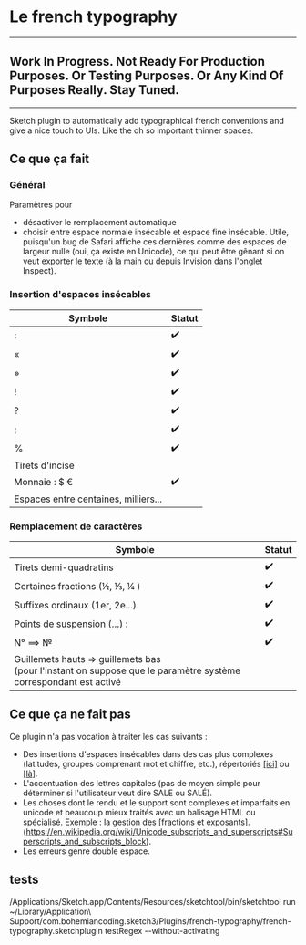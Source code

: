 # Le french typography

*****
## Work In Progress. Not Ready For Production Purposes. Or Testing Purposes. Or Any Kind Of Purposes Really. Stay Tuned. 
*****

Sketch plugin to automatically add typographical french conventions and give a nice touch to UIs. Like the oh so important thinner spaces.


## Ce que ça fait

### Général 

Paramètres pour 
* désactiver le remplacement automatique
* choisir entre espace normale insécable et espace fine insécable. Utile, puisqu'un bug de Safari affiche ces dernières comme des espaces de largeur nulle (oui, ça existe en Unicode), ce qui peut être gênant si on veut exporter le texte (à la main ou depuis Invision dans l'onglet Inspect).

### Insertion d'espaces insécables

| Symbole               | Statut |
| --------------------- | ------- |
| :                     |    ✔️   |
| «                     |    ✔️   |
| »                     |    ✔️ ️  |
| !                     |    ✔️   |
| ?                     |    ✔️   |
| ;                     |    ✔️   |
| %                     |    ✔️   |
| Tirets d'incise       |         |
| Monnaie :  $ €        |     ✔️    |
| Espaces entre centaines, milliers...              |         |



### Remplacement de caractères

| Symbole                      | Statut |
| ---------------------------- | ------ |
| Tirets demi-quadratins       |  ✔️    |
| Certaines fractions (½, ⅓, ¼ ) | ✔️   |
| Suffixes ordinaux (1er, 2e...)|  ✔️️   |
| Points de suspension (…) :   |   ✔️   |
| N° ==> №                     |    ✔️️️  |
| Guillemets hauts => guillemets bas<br />(pour l'instant on suppose que le paramètre système correspondant est activé                       |        |

## Ce que ça ne fait pas

Ce plugin n'a pas vocation à traiter les cas suivants :

* Des insertions d'espaces insécables dans des cas plus complexes (latitudes, groupes comprenant mot et chiffre, etc.), répertoriés [[ici]](https://www.btb.termiumplus.gc.ca/tpv2guides/guides/chroniq/index-fra.html?lang=fra&lettr=indx_autr8cDRJ-6fjpl0&page=9ouqyIer24Kc.html) ou [[là]](https://en.wikipedia.org/wiki/Wikipedia:Manual_of_Style#Non-breaking_spaces).
* L'accentuation des lettres capitales (pas de moyen simple pour déterminer si l'utilisateur veut dire SALE ou SALÉ).
* Les choses dont le rendu et le support sont complexes et imparfaits en unicode et beaucoup mieux traités avec un balisage HTML ou spécialisé. Exemple : la gestion des [fractions et exposants].(https://en.wikipedia.org/wiki/Unicode_subscripts_and_superscripts#Superscripts_and_subscripts_block).
* Les erreurs genre double espace.


## tests

/Applications/Sketch.app/Contents/Resources/sketchtool/bin/sketchtool run ~/Library/Application\ Support/com.bohemiancoding.sketch3/Plugins/french-typography/french-typography.sketchplugin testRegex --without-activating